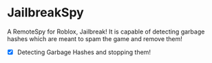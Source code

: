 # JailbreakSpy
A RemoteSpy for Roblox, Jailbreak! It is capable of detecting garbage hashes which are meant to spam the game and remove them!

- [x] Detecting Garbage Hashes and stopping them!
